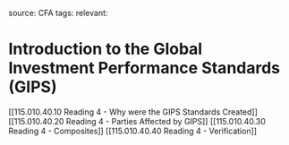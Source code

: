 source: CFA
tags: 
relevant: 

# Introduction to the Global Investment Performance Standards (GIPS)

[[115.010.40.10 Reading 4 - Why were the GIPS Standards Created]]
[[115.010.40.20 Reading 4 - Parties Affected by GIPS]]
[[115.010.40.30 Reading 4 - Composites]]
[[115.010.40.40 Reading 4 - Verification]]
